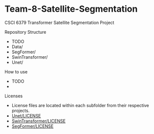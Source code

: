 # Team-8-Satellite-Segmentation
CSCI 6379 Transformer Satellite Segmentation Project

Repository Structure
- TODO
- Data/
- SegFormer/
- SwinTransformer/
- Unet/

How to use
- TODO
- 

Licenses
- License files are located within each subfolder from their respective projects.
- [Unet/LICENSE](Unet/LICENSE)
- [SwinTransformer/LICENSE](SwinTransformer/LICENSE)
- [SegFormer/LICENSE](SegFormer/LICENSE)
